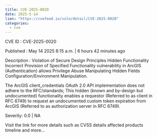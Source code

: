 ```yaml
---
title: CVE-2025-0020
date: 2025-5-14
lien: "https://cvefeed.io/vuln/detail/CVE-2025-0020"
categories:
  - cve
---
```


CVE ID : CVE-2025-0020

Published :  May 14
2025
8:15 a.m. | 6 hours
42 minutes ago

Description : Violation of Secure Design Principles
Hidden Functionality
Incorrect Provision of Specified Functionality vulnerability in ArcGIS (Authentication) allows Privilege Abuse
Manipulating Hidden Fields
Configuration/Environment Manipulation.

The ArcGIS client_credentials OAuth 2.0 API implementation does not adhere to the RFC/standards; This hidden (known and by-design
but undocumented) functionality enables a requestor (Referred to as client in RFC 6749) to request an
undocumented
custom token expiration from ArcGIS (Referred to as authorization server in RFC 6749).

Severity: 0.0 | NA

Visit the link for more details
such as CVSS details
affected products
timeline
and more...
